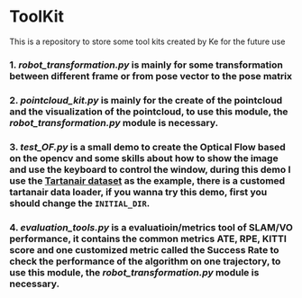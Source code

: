 # ToolKit
This is a repository to store some tool kits created by Ke for the future use
### 1. _robot_transformation.py_ is mainly for some transformation between different frame or from pose vector to the pose matrix
### 2. _pointcloud_kit.py_ is mainly for the create of the pointcloud and the visualization of the pointcloud, to use this module, the _robot_transformation.py_ module is necessary.
### 3. _test_OF.py_ is a small demo to create the Optical Flow based on the opencv and some skills about how to show the image and use the keyboard to control the window, during this demo I use the [Tartanair dataset](https://theairlab.org/tartanair-dataset/) as the example, there is a customed tartanair data loader, if you wanna try this demo, first you should change the `INITIAL_DIR`.
### 4. _evaluation_tools.py_ is a evaluatioin/metrics tool of SLAM/VO performance, it contains the common metrics ATE, RPE, KITTI score and one customized metric called the Success Rate to check the performance of the algorithm on one trajectory, to use this module, the _robot_transformation.py_ module is necessary.
